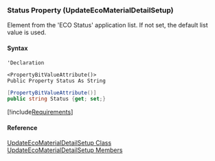 ﻿### Status Property (UpdateEcoMaterialDetailSetup)

Element from the 'ECO Status' application list. If not set, the default list value is used.

#### Syntax

```vbnet
'Declaration

<PropertyBitValueAttribute()>
Public Property Status As String
```

```csharp
[PropertyBitValueAttribute()]
public string Status {get; set;}
```

[!include[Requirements](../partials/requirements.md)]

#### Reference

[UpdateEcoMaterialDetailSetup Class](FChoice.Toolkits.Clarify~FChoice.Toolkits.Clarify.DepotRepair.UpdateEcoMaterialDetailSetup.md)  
[UpdateEcoMaterialDetailSetup Members](FChoice.Toolkits.Clarify~FChoice.Toolkits.Clarify.DepotRepair.UpdateEcoMaterialDetailSetup_members.md)